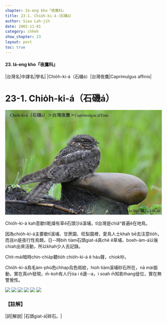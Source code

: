 ```yaml
---
chapter: Iá-eng kho『夜鷹科』
title: 23-1. Chio̍h-ki-á（石磯á）
author: Siau Lah-jih
date: 2002-11-01
category: chheh
show_chapter: 23
layout: post
toc: true
---
```


#### 23. Iá-eng kho『夜鷹科』


|台灣名|中譯名|學名|
|Chio̍h-ki-á（石磯á）|台灣夜鷹|Caprimulgus affinis|


# 23-1. Chio̍h-ki-á（石磯á）

![](../too5/23/23-1-1.Chio̍h-ki-á.jpg)


Chio̍h-ki-á kah意歇tī乾燥有草ê石頭沙á溪埔，tī台灣是chiâⁿ普遍ê在地鳥。

因為chio̍h-ki-á主要歇tī溪埔、甘蔗園、旺梨園裡，愛鳥人士khah bē去注意tio̍h，而且in是夜行性鳥類，日--時bih tiàm石頭giat-á真chē ê草埔，boeh-àm-á以後chiah出來活動，所以khah少人去記錄。

Chit-mái暗時chin-chia̍p聽tio̍h chio̍h-ki-á ê háu聲，chiok吵。

Chio̍h-ki-á鳥毛àm-phú色chhap烏色斑紋，hioh tiàm溪埔砂石所在，nā mài振動，實在真oh發現，m̄-koh有人行óa i ê邊--a，i soah m̄知影thang徙位，實在無警覺性。



![](../too5/22/23-1-2.Chio̍h-ki-á.jpg)
![](../too5/22/23-1-3.Chio̍h-ki-á.jpg)
![](../too5/22/23-1-4.Chio̍h-ki-á.jpg)
![](../too5/22/23-1-5.Chio̍h-ki-á.jpg)
![](../too5/22/23-1-6.Chio̍h-ki-á.jpg)
![](../too5/22/23-1-7.Chio̍h-ki-á.jpg)




### 【註解】

|詞|解說|
|石頭giat-á|碎石。|


